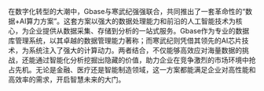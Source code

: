 在数字化转型的大潮中，Gbase与寒武纪强强联合，共同推出了一套革命性的“数据+AI算力方案”。这套方案以强大的数据处理能力和前沿的人工智能技术为核心，为企业提供从数据采集、存储到分析的一站式服务。Gbase作为专业的数据库管理系统，以其卓越的数据管理能力著称；而寒武纪则凭借其领先的AI芯片技术，为系统注入了强大的计算动力。两者结合，不仅能够高效应对海量数据的挑战，还能通过智能化分析挖掘出隐藏的价值，助力企业在竞争激烈的市场环境中抢占先机。无论是金融、医疗还是智能制造领域，这一方案都能满足企业对高性能和高效率的需求，开启智慧未来的大门。
